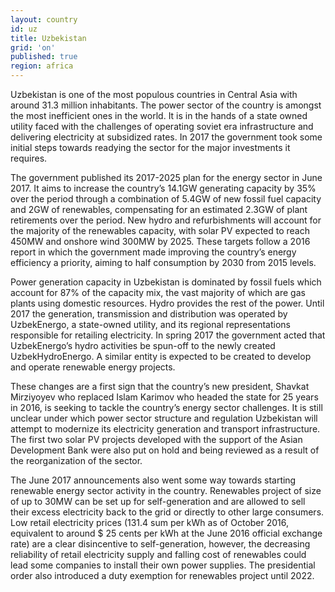 ```yaml
---
layout: country
id: uz
title: Uzbekistan
grid: 'on'
published: true
region: africa
---
```


Uzbekistan is one of the most populous countries in Central Asia with around 31.3 million inhabitants. The power sector of the country is amongst the most inefficient ones in the world. It is in the hands of a state owned utility faced with the challenges of operating soviet era infrastructure and delivering electricity at subsidized rates.  In 2017 the government took some initial steps towards readying the sector for the major investments it requires.   

The government published its 2017-2025 plan for the energy sector in June 2017. It aims to increase the country’s 14.1GW generating capacity by 35% over the period through a combination of 5.4GW of new fossil fuel capacity and 2GW of renewables, compensating for an estimated 2.3GW of plant retirements over the period. New hydro and refurbishments will account for the majority of the renewables capacity, with solar PV expected to reach 450MW and onshore wind 300MW by 2025. These targets follow a 2016 report in which the government made improving the country’s energy efficiency a priority, aiming to half consumption by 2030 from 2015 levels.  

Power generation capacity in Uzbekistan is dominated by fossil fuels which account for 87% of the capacity mix, the vast majority of which are gas plants using domestic resources. Hydro provides the rest of the power. Until 2017 the generation, transmission and distribution was operated by UzbekEnergo, a state-owned utility, and its regional representations responsible for retailing electricity. In spring 2017 the government acted that UzbekEnergo’s hydro activities be spun-off to the newly created UzbekHydroEnergo. A similar entity is expected to be created to develop and operate renewable energy projects.

These changes are a first sign that the country’s new president, Shavkat Mirziyoyev who replaced Islam Karimov who headed the state for 25 years in 2016, is seeking to tackle the country’s energy sector challenges. It is still unclear under which power sector structure and regulation Uzbekistan will attempt to modernize its electricity generation and transport infrastructure. The first two solar PV projects developed with the support of the Asian Development Bank were also put on hold and being reviewed as a result of the reorganization of the sector. 

The June 2017 announcements also went some way towards starting renewable energy sector activity in the country. Renewables project of size of up to 30MW can be set up for self-generation and are allowed to sell their excess electricity back to the grid or directly to other large consumers. Low retail electricity prices (131.4 sum per kWh as of October 2016, equivalent to around $ 25 cents per kWh at the June 2016 official exchange rate) are a clear disincentive to self-generation, however, the decreasing reliability of retail electricity supply and falling cost of renewables could lead some companies to install their own power supplies. The presidential order also introduced a duty exemption for renewables project until 2022.
